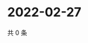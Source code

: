 # 2022-02-27

共 0 条

<!-- BEGIN WEIBO -->
<!-- 最后更新时间 Sun Feb 27 2022 17:00:29 GMT+0800 (China Standard Time) -->

<!-- END WEIBO -->
